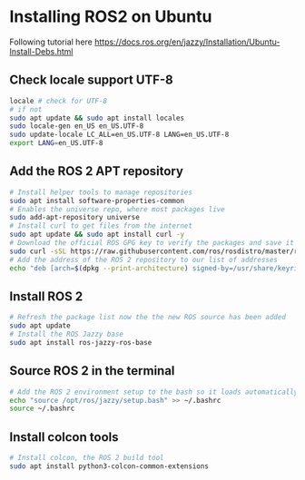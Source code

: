 # Installing ROS2 on Ubuntu
Following tutorial here https://docs.ros.org/en/jazzy/Installation/Ubuntu-Install-Debs.html

## Check locale support UTF-8
```bash
locale # check for UTF-8
# if not 
sudo apt update && sudo apt install locales
sudo locale-gen en_US en_US.UTF-8
sudo update-locale LC_ALL=en_US.UTF-8 LANG=en_US.UTF-8
export LANG=en_US.UTF-8
```

## Add the ROS 2 APT repository
```bash
# Install helper tools to manage repositories
sudo apt install software-properties-common
# Enables the universe repo, where most packages live
sudo add-apt-repository universe
# Install curl to get files from the internet
sudo apt update && sudo apt install curl -y
# Download the official ROS GPG key to verify the packages and save it in a secure place
sudo curl -sSL https://raw.githubusercontent.com/ros/rosdistro/master/ros.key -o /usr/share/keyrings/ros-archive-keyring.gpg
# Add the address of the ROS 2 repository to our list of addresses 
echo "deb [arch=$(dpkg --print-architecture) signed-by=/usr/share/keyrings/ros-archive-keyring.gpg] http://packages.ros.org/ros2/ubuntu $(. /etc/os-release && echo $UBUNTU_CODENAME) main" | sudo tee /etc/apt/sources.list.d/ros2.list > /dev/null
```

## Install ROS 2
```bash
# Refresh the package list now the the new ROS source has been added
sudo apt update
# Install the ROS Jazzy base
sudo apt install ros-jazzy-ros-base
```

## Source ROS 2 in the terminal 
```bash
# Add the ROS 2 environment setup to the bash so it loads automatically everytime you open a terminal
echo "source /opt/ros/jazzy/setup.bash" >> ~/.bashrc
source ~/.bashrc
```

## Install colcon tools
```bash
# Install colcon, the ROS 2 build tool
sudo apt install python3-colcon-common-extensions
```